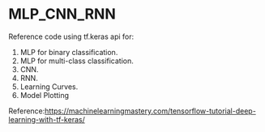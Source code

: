# MLP_CNN_RNN
Reference code using tf.keras api for:
1. MLP for binary classification.
2. MLP for multi-class classification.
3. CNN.
4. RNN.
5. Learning Curves.
6. Model Plotting

Reference:https://machinelearningmastery.com/tensorflow-tutorial-deep-learning-with-tf-keras/
